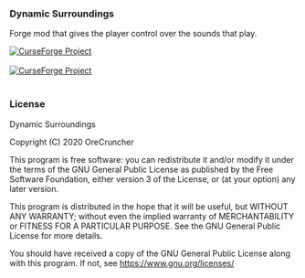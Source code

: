### Dynamic Surroundings
Forge mod that gives the player control over the sounds that play.

<a href="https://www.curseforge.com/minecraft/mc-mods/dynamic-surroundings"><img src="http://cf.way2muchnoise.eu/versions/dynamic-surroundings.svg" alt="CurseForge Project"/></a>
</br></br>
<a href="https://www.curseforge.com/minecraft/mc-mods/dynamic-surroundings"><img src="http://cf.way2muchnoise.eu/full_dynamic-surroundings_downloads.svg" alt="CurseForge Project"/></a>
</br></br>

### License
 Dynamic Surroundings
 
 Copyright (C) 2020  OreCruncher
 
 This program is free software: you can redistribute it and/or modify
 it under the terms of the GNU General Public License as published by
 the Free Software Foundation, either version 3 of the License, or
 (at your option) any later version.
 
 This program is distributed in the hope that it will be useful,
 but WITHOUT ANY WARRANTY; without even the implied warranty of
 MERCHANTABILITY or FITNESS FOR A PARTICULAR PURPOSE.  See the
 GNU General Public License for more details.
 
 You should have received a copy of the GNU General Public License
 along with this program.  If not, see <https://www.gnu.org/licenses/>